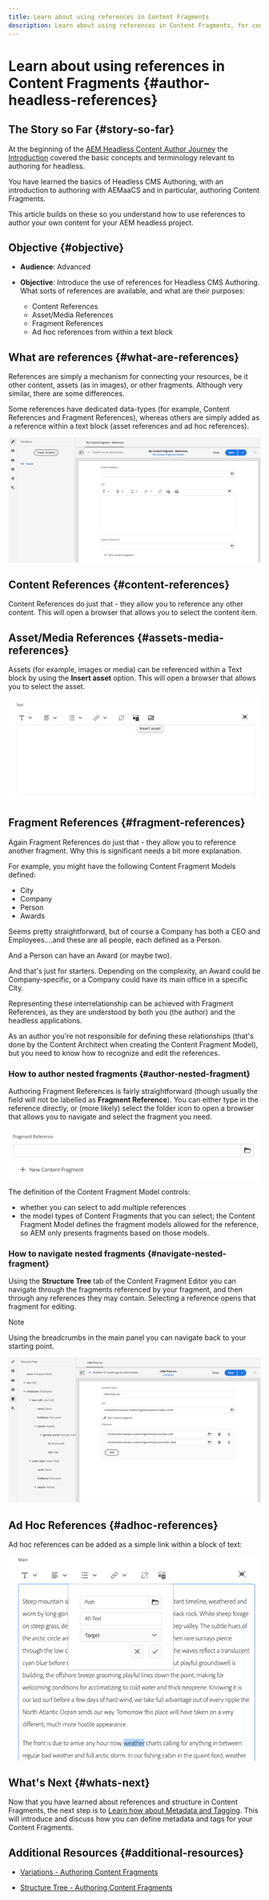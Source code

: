 ```yaml
---
title: Learn about using references in Content Fragments
description: Learn about using references in Content Fragments, for content, other fragments and other assets (media). Introduce the necessity for, and the mechanics of, nested fragments for Headless CMS Authoring.
---
```


# Learn about using references in Content Fragments {#author-headless-references}

## The Story so Far {#story-so-far}

At the beginning of the [AEM Headless Content Author Journey](overview.md) the [Introduction](introduction.md) covered the basic concepts and terminology relevant to authoring for headless.

You have learned the basics of Headless CMS Authoring, with an introduction to authoring with AEMaaCS and in particular, authoring Content Fragments.

This article builds on these so you understand how to use references to author your own content for your AEM headless project.

## Objective {#objective}

* **Audience**: Advanced
* **Objective**: Introduce the use of references for Headless CMS Authoring. What sorts of references are available, and what are their purposes:

  * Content References
  * Asset/Media References
  * Fragment References
  * Ad hoc references from within a text block

## What are references {#what-are-references}

References are simply a mechanism for connecting your resources, be it other content, assets (as in images), or other fragments. Although very similar, there are some differences.

Some references have dedicated data-types (for example, Content References and Fragment References), whereas others are simply added as a reference within a text block (asset references and ad hoc references).

![Content Fragments - References](/help/journey-headless/author/assets/headless-journey-author-references-01.png)

## Content References {#content-references}

Content References do just that - they allow you to reference any other content. This will open a browser that allows you to select the content item.

## Asset/Media References {#assets-media-references}

Assets (for example, images or media) can be referenced within a Text block by using the **Insert asset** option. This will open a browser that allows you to select the asset.

![Content Fragments - Insert Asset](/help/journey-headless/author/assets/headless-journey-author-references-02.png)

## Fragment References {#fragment-references}

Again Fragment References do just that - they allow you to reference another fragment. Why this is significant needs a bit more explanation.

For example, you might have the following Content Fragment Models defined:

* City
* Company
* Person
* Awards

Seems pretty straightforward, but of course a Company has both a CEO and Employees....and these are all people, each defined as a Person.

And a Person can have an Award (or maybe two).

And that's just for starters. Depending on the complexity, an Award could be Company-specific, or a Company could have its main office in a specific City.

Representing these interrelationship can be achieved with Fragment References, as they are understood by both you (the author) and the headless applications.

As an author you're not responsible for defining these relationships (that's done by the Content Architect when creating the Content Fragment Model), but you need to know how to recognize and edit the references.

<!--
![Content Modeling with Content Fragments](/help/journey-headless/developer/assets/headless-modeling-01.png "Content Modeling with Content Fragments")
--> 

### How to author nested fragments {#author-nested-fragment}

Authoring Fragment References is fairly straightforward (though usually the field will not be labelled as **Fragment Reference**). You can either type in the reference directly, or (more likely) select the folder icon to open a browser that allows you to navigate and select the fragment you need. 

![Content Fragments - References](/help/journey-headless/author/assets/headless-journey-author-references-03.png)

The definition of the Content Fragment Model controls:

* whether you can select to add multiple references
* the model types of Content Fragments that you can select; the Content Fragment Model defines the fragment models allowed for the reference, so AEM only presents fragments based on those models.

### How to navigate nested fragments {#navigate-nested-fragment}

Using the **Structure Tree** tab of the Content Fragment Editor you can navigate through the fragments referenced by your fragment, and then through any references they may contain. Selecting a reference opens that fragment for editing.

>[!NOTE]
>
>Using the breadcrumbs in the main panel you can navigate back to your starting point.

![Content Fragment Structure Tree](/help/assets/content-fragments/assets/cfm-structuretree-02.png)

## Ad Hoc References {#adhoc-references}

Ad hoc references can be added as a simple link within a block of text:

![Content Fragments - Ad Hoc References](/help/journey-headless/author/assets/headless-journey-author-references-04.png)

## What's Next {#whats-next}

Now that you have learned about references and structure in Content Fragments, the next step is to [Learn how about Metadata and Tagging](metadata-tagging.md). This will introduce and discuss how you can define metadata and tags for your Content Fragments.

## Additional Resources {#additional-resources}

* [Variations - Authoring Content Fragments](/help/assets/content-fragments/content-fragments-variations.md)

* [Structure Tree - Authoring Content Fragments](/help/assets/content-fragments/content-fragments-structure-tree.md)